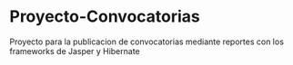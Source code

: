 # Proyecto-Convocatorias
Proyecto para la publicacion de convocatorias mediante reportes con los frameworks de Jasper y Hibernate
